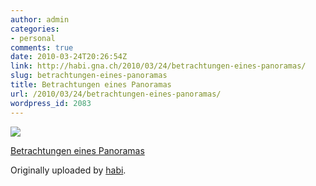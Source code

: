 ```yaml
---
author: admin
categories:
- personal
comments: true
date: 2010-03-24T20:26:54Z
link: http://habi.gna.ch/2010/03/24/betrachtungen-eines-panoramas/
slug: betrachtungen-eines-panoramas
title: Betrachtungen eines Panoramas
url: /2010/03/24/betrachtungen-eines-panoramas/
wordpress_id: 2083
---
```


[![](http://farm5.static.flickr.com/4042/4460890212_186ba28bf0_m.jpg)](http://www.flickr.com/photos/habi/4460890212/)
   

 
  [Betrachtungen eines Panoramas](http://www.flickr.com/photos/habi/4460890212/)
    

  Originally uploaded by [habi](http://www.flickr.com/people/habi/).
 




  

